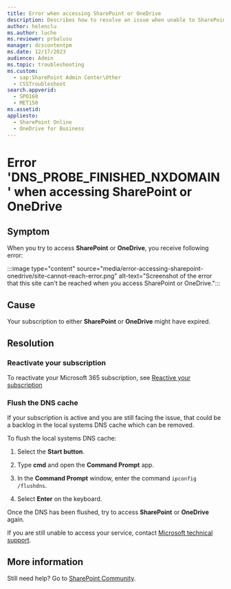 ```yaml
---
title: Error when accessing SharePoint or OneDrive
description: Describes how to resolve an issue when unable to SharePoint or OneDrive
author: helenclu
ms.author: luche
ms.reviewer: prbalusu
manager: dcscontentpm
ms.date: 12/17/2023
audience: Admin
ms.topic: troubleshooting
ms.custom: 
  - sap:SharePoint Admin Center\Other
  - CSSTroubleshoot
search.appverid: 
  - SPO160
  - MET150
ms.assetid: 
appliesto: 
  - SharePoint Online
  - OneDrive for Business
---
```


# Error 'DNS_PROBE_FINISHED_NXDOMAIN' when accessing SharePoint or OneDrive

## Symptom

When you try to access **SharePoint** or **OneDrive**, you receive following error:

:::image type="content" source="media/error-accessing-sharepoint-onedrive/site-cannot-reach-error.png" alt-text="Screenshot of the error that this site can't be reached when you access SharePoint or OneDrive.":::

## Cause

Your subscription to either **SharePoint** or **OneDrive** might have expired.

## Resolution

### Reactivate your subscription

To reactivate your Microsoft 365 subscription, see [Reactive your subscription](/microsoft-365/commerce/subscriptions/reactivate-your-subscription)

### Flush the DNS cache

If your subscription is active and you are still facing the issue, that could be a backlog in the local systems DNS cache which can be removed.

To flush the local systems DNS cache:

1. Select the **Start button**.

2. Type **cmd** and open the **Command Prompt** app.

3. In the **Command Prompt** window, enter the command `ipconfig /flushdns`.

4. Select **Enter** on the keyboard.

Once the DNS has been flushed, try to access **SharePoint** or **OneDrive** again.

If you are still unable to access your service, contact [Microsoft technical support](/microsoft-365/admin/contact-support-for-business-products).

## More information

Still need help? Go to [SharePoint Community](https://techcommunity.microsoft.com/t5/sharepoint/ct-p/SharePoint).
